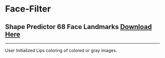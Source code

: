 # Face-Filter


##  Shape Predictor 68 Face Landmarks [Download Here](https://github.com/tzutalin/dlib-android/blob/master/data/shape_predictor_68_face_landmarks.dat)
---

User Initialized Lips coloring of colored or gray images. 

